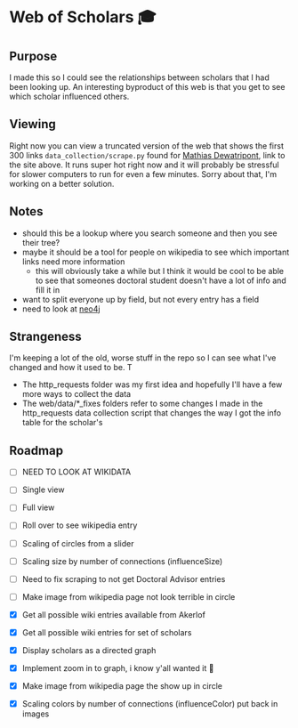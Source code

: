 # Web of Scholars :mortar_board:

## Purpose
I made this so I could see the relationships between scholars that I had been looking up. An interesting byproduct of this web is that 
you get to see which scholar influenced others. 
## Viewing 
Right now you can view a truncated version of the web that shows the first 300 links `data_collection/scrape.py` found for [Mathias Dewatripont](https://en.wikipedia.org/wiki/Mathias_Dewatripont), link to the site above. It runs super hot right now and it will probably be stressful for slower computers to run for even a few minutes. Sorry about that, I'm working on a better solution.
## Notes
- should this be a lookup where you search someone and then you see their tree?
- maybe it should be a tool for people on wikipedia to see which important links need more information
  - this will obviously take a while but I think it would be cool to be able to see that someones doctoral student doesn't have a lot of info and fill it in
- want to split everyone up by field, but not every entry has a field  
- need to look at [neo4j](https://neo4j.com/developer/)
## Strangeness
I'm keeping a lot of the old, worse stuff in the repo so I can see what I've changed and how it used to be. T
  - The http_requests folder was my first idea and hopefully I'll have a few more ways to collect the data
  - The web/data/*_fixes folders refer to some changes I made in the http_requests data collection script that changes the way I got the info table for the scholar's
## Roadmap
- [ ] NEED TO LOOK AT WIKIDATA
- [ ] Single view  
- [ ] Full view  
- [ ] Roll over to see wikipedia entry  
- [ ] Scaling of circles from a slider
- [ ] Scaling size by number of connections (influenceSize)
- [ ] Need to fix scraping to not get Doctoral Advisor entries
- [ ] Make image from wikipedia page not look terrible in circle
- [x] Get all possible wiki entries available from Akerlof
- [x] Get all possible wiki entries for set of scholars
- [x] Display scholars as a directed graph
- [x] Implement zoom in to graph, i know y'all wanted it :eyes:
- [x] Make image from wikipedia page the show up in circle
- [x] Scaling colors by number of connections (influenceColor) put back in images

